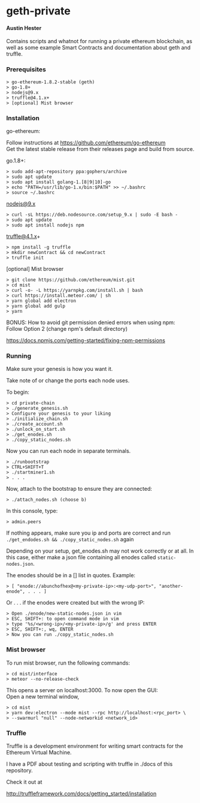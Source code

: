 # geth-private  
#### Austin Hester  

Contains scripts and whatnot for running a private ethereum blockchain, as well as 
some example Smart Contracts and documentation about geth and truffle.

### Prerequisites

	> go-ethereum-1.8.2-stable (geth)
	> go-1.8+
	> nodejs@9.x
	> truffle@4.1.x+
	> [optional] Mist browser
	
### Installation

go-ethereum:  

Follow instructions at https://github.com/ethereum/go-ethereum   
Get the latest stable release from their releases page and build from source.

go.1.8+:

	> sudo add-apt-repository ppa:gophers/archive
	> sudo apt update
	> sudo apt install golang-1.[8|9|10]-go
	> echo "PATH=/usr/lib/go-1.x/bin:$PATH" >> ~/.bashrc
	> source ~/.bashrc

nodejs@9.x

	> curl -sL https://deb.nodesource.com/setup_9.x | sudo -E bash -
	> sudo apt update
	> sudo apt install nodejs npm
	
truffle@4.1.x+

	> npm install -g truffle
	> mkdir newContract && cd newContract
	> truffle init

[optional] Mist browser

	> git clone https://github.com/ethereum/mist.git
	> cd mist
	> curl -o- -L https://yarnpkg.com/install.sh | bash
	> curl https://install.meteor.com/ | sh
	> yarn global add electron
	> yarn global add gulp
	> yarn

BONUS: How to avoid git permission denied errors when using npm:  
Follow Option 2 (change npm's default directory)

https://docs.npmjs.com/getting-started/fixing-npm-permissions


### Running

Make sure your genesis is how you want it. 

Take note of or change the ports each node uses.

To begin:  

	> cd private-chain
	> ./generate_genesis.sh
	> Configure your genesis to your liking
	> ./initialize_chain.sh
	> ./create_account.sh
	> ./unlock_on_start.sh
	> ./get_enodes.sh
	> ./copy_static_nodes.sh
	
Now you can run each node in separate terminals.

	> ./runbootstrap
	> CTRL+SHIFT+T
	> ./startminer1.sh
	> . . . 

Now, attach to the bootstrap to ensure they are connected:

	> ./attach_nodes.sh (choose b)

In this console, type:  
	
	> admin.peers

If nothing appears, make sure you ip and ports are correct and run
```./get_endodes.sh && ./copy_static_nodes.sh``` again

Depending on your setup, get_enodes.sh may not work correctly or at all.
In this case, either make a json file containing all enodes called ```static-nodes.json```.

The enodes should be in a [] list in quotes. Example:

	> [ "enode://abunchofhex@<my-private-ip>:<my-udp-port>", "another-enode", . . . ]

Or . . . if the enodes were created but with the wrong IP:

	> Open ./enode/new-static-nodes.json in vim
	> ESC, SHIFT+: to open command mode in vim
	> type '%s/<wrong-ip>/<my-private-ip>/g' and press ENTER
	> ESC, SHIFT+:, wq, ENTER
	> Now you can run ./copy_static_nodes.sh

### Mist browser

To run mist browser, run the following commands:

	> cd mist/interface
	> meteor --no-release-check

This opens a server on localhost:3000. To now open the GUI:  
Open a new terminal window,

	> cd mist
	> yarn dev:electron --mode mist --rpc http://localhost:<rpc_port> \
	> --swarmurl "null" --node-networkid <network_id>

### Truffle

Truffle is a development environment for writing smart contracts 
for the Ethereum Virtual Machine.

I have a PDF about testing and scripting with truffle in ./docs of this repository.

Check it out at

http://truffleframework.com/docs/getting_started/installation

